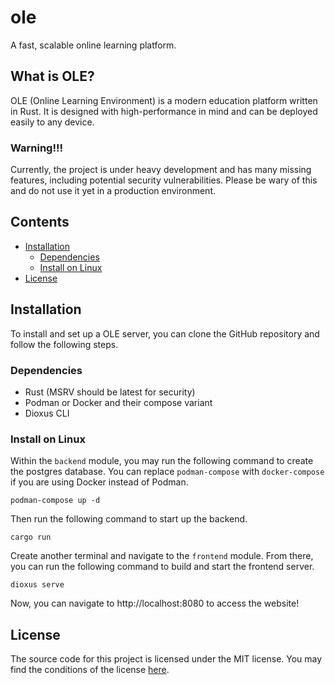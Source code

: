 # ole
A fast, scalable online learning platform.

## What is OLE?
OLE (Online Learning Environment) is a modern education platform written in Rust. It is designed with high-performance in mind and can be deployed easily to any device.

### Warning!!!
Currently, the project is under heavy development and has many missing features, including potential security vulnerabilities. Please be wary of this and do not use it yet in a production environment.

## Contents

- [Installation](#installation)
  - [Dependencies](#dependencies)
  - [Install on Linux](#install-on-linux)
- [License](#license)

## Installation
To install and set up a OLE server, you can clone the GitHub repository and follow the following steps.

### Dependencies
- Rust (MSRV should be latest for security)
- Podman or Docker and their compose variant
- Dioxus CLI

### Install on Linux

Within the `backend` module, you may run the following command to create the postgres database. You can replace `podman-compose` with `docker-compose` if you are using Docker instead of Podman.
```
podman-compose up -d
```
Then run the following command to start up the backend.
```
cargo run
```
Create another terminal and navigate to the `frontend` module. From there, you can run the following command to build and start the frontend server.
```
dioxus serve
```
Now, you can navigate to http://localhost:8080 to access the website!

## License
The source code for this project is licensed under the MIT license. You may find the conditions of the license [here](LICENSE.md).

